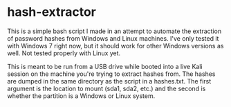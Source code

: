 # hash-extractor

<p>This is a simple bash script I made in an attempt to automate the extraction of password hashes from
Windows and Linux machines. I've only tested it with Windows 7 right now, but it should work for
other Windows versions as well. Not tested properly with Linux yet.</p>

<p>This is meant to be run from a USB drive while booted into a live Kali session on the machine
you're trying to extract hashes from. The hashes are dumped in the same directory as the script in a hashes.txt. 
The first argument is the location to mount (sda1, sda2, etc.) and the second is whether the partition is a 
Windows or Linux system.</p>


